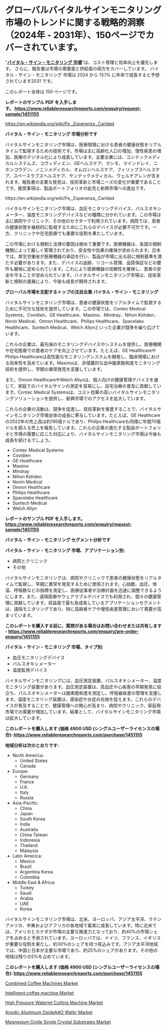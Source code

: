<p><h1>グローバルバイタルサインモニタリング市場のトレンドに関する戦略的洞察（2024年 - 2031年）、150ページでカバーされています。</h1></p><p>&ldquo;<strong><a href="https://www.reliableresearchreports.com/vital-signs-monitoring-r1451155?utm_campaign=110&utm_medium=9&utm_source=Github&utm_content=ia&utm_term=27102024&utm_id=vital-signs-monitoring">バイタル・サイン・モニタリング 市場</a></strong>&rdquo;は、コスト管理と効率向上を優先します。 さらに、報告書は市場の需要面と供給面の両方をカバーしています。 バイタル・サイン・モニタリング 市場は 2024 から 13.1% に年率で成長すると予想されています2031 です。</p>
<p>このレポート全体は 150 ページです。</p>
<p><strong>レポートのサンプル PDF を入手します。&nbsp;<a href="https://www.reliableresearchreports.com/enquiry/request-sample/1451155?utm_campaign=110&utm_medium=9&utm_source=Github&utm_content=ia&utm_term=27102024&utm_id=vital-signs-monitoring">https://www.reliableresearchreports.com/enquiry/request-sample/1451155</a></strong></p>
<p><a href="https://en.wikipedia.org/wiki/Fe,_Esperanza,_Caridad?utm_campaign=110&utm_medium=9&utm_source=Github&utm_content=ia&utm_term=27102024&utm_id=vital-signs-monitoring">https://en.wikipedia.org/wiki/Fe,_Esperanza,_Caridad</a></p>
<p><strong>バイタル・サイン・モニタリング 市場分析です</strong></p>
<p><p>バイタルサインモニタリング市場は、医療現場における患者の健康状態をリアルタイムで監視するための技術です。市場は主に高齢化人口の増加、慢性疾患の増加、医療のデジタル化により成長しています。主要企業には、コンテックメディカルシステムズ、コヴィディエン、GEヘルスケア、マシモ、マインドレイ、ニホンコウデン、ノニンメディカル、オムロンヘルスケア、フィリップスヘルスケア、スペースラブズヘルスケア、サンテックメディカル、ウェルチアレンが含まれます。報告書の主要な発見は、技術革新と市場ニーズの変化が重要であることです。推奨事項は、製品ポートフォリオの拡充と新興市場への進出です。</p></p>
<p>https://en.wikipedia.org/wiki/Fe,_Esperanza,_Caridad</p>
<p><p>バイタルサインモニタリング市場は、血圧モニタリングデバイス、パルスオキシメーター、温度モニタリングデバイスなどの種類に分かれています。この市場は主に病院やクリニック、その他のセクターで利用されています。病院では、患者の健康状態を継続的に監視するためにこれらのデバイスが必要不可欠です。一方、クリニックや在宅医療でも重要な役割を果たしています。</p><p>この市場における規制と法律の要因は極めて重要です。医療機器は、各国の規制機関によって厳しく管理されており、安全性や効果の確保が求められます。日本では、厚生労働省が医療機器の承認を行い、製品が市場に出る前に規制基準を満たす必要があります。また、デバイスの追跡、リコール管理、品質保証などの要件も厳格に定められています。これにより医療機器の信頼性を確保し、患者の安全を守ることが求められています。バイタルサインモニタリング市場は、技術革新と規制の進展により、今後も成長が期待されます。</p></p>
<p><strong>グローバル市場を支配するトップの注目企業 バイタル・サイン・モニタリング</strong></p>
<p><p>バイタルサインモニタリング市場は、患者の健康状態をリアルタイムで監視するために不可欠な技術を提供しています。この市場では、Contec Medical Systems、Covidien、GE Healthcare、Masimo、Mindray、Nihon Kohden、Nonin Medical、Omron Healthcare、Philips Healthcare、Spacelabs Healthcare、Suntech Medical、Welch Allynといった企業が競争を繰り広げています。</p><p>これらの企業は、最先端のモニタリングデバイスやシステムを提供し、医療機関や在宅医療での患者のケアを向上させています。たとえば、GE HealthcareやPhilips Healthcareは高性能なモニタリングシステムを開発し、臨床現場における効率性を高めています。Masimoは、非侵襲的な血中酸素飽和度モニタリング技術を提供し、早期の異常発見を支援しています。</p><p>また、Omron HealthcareやWelch Allynは、個人向けの健康管理デバイスを通じて、家庭でのバイタルサインの測定を容易にし、自宅治療の普及に貢献しています。Contec Medical Systemsは、コスト効果の高いバイタルサインモニタリングソリューションを提供し、新興市場でのアクセスを拡大しています。</p><p>これらの企業の活動は、競争を促進し、技術革新を推進することで、バイタルサインモニタリング市場全体の成長に寄与しています。たとえば、GE Healthcareの2022年の売上高は約195億ドルであり、Philips Healthcareも同様に年間70億ドルを超える売上を報告しています。これらの企業の進化する製品ポートフォリオと市場の需要に応じた対応により、バイタルサインモニタリング市場は今後も成長を続けるでしょう。</p></p>
<p><ul><li>Contec Medical Systems</li><li>Covidien</li><li>GE Healthcare</li><li>Masimo</li><li>Mindray</li><li>Nihon Kohden</li><li>Nonin Medical</li><li>Omron Healthcare</li><li>Philips Healthcare</li><li>Spacelabs Healthcare</li><li>Suntech Medical</li><li>Welch Allyn</li></ul></p>
<p><strong>レポートのサンプル PDF を入手します。 <a href="https://www.reliableresearchreports.com/enquiry/request-sample/1451155?utm_campaign=110&utm_medium=9&utm_source=Github&utm_content=ia&utm_term=27102024&utm_id=vital-signs-monitoring">https://www.reliableresearchreports.com/enquiry/request-sample/1451155</a></strong></p>
<p><strong>バイタル・サイン・モニタリング セグメント分析です</strong></p>
<p><strong>バイタル・サイン・モニタリング 市場、アプリケーション別:</strong></p>
<p><ul><li>病院とクリニック</li><li>その他</li></ul></p>
<p><p>バイタルサインモニタリングは、病院やクリニックで患者の健康状態をリアルタイムで監視し、早期に異常を発見するために使用されます。心拍数、血圧、体温、呼吸数などの指標を測定し、医療従事者が治療計画を迅速に調整できるようにします。また、遠隔医療やウェアラブルデバイスでも利用され、個々の健康管理に貢献しています。収益面で最も急成長しているアプリケーションセグメントは、遠隔モニタリングであり、特に高齢者ケアや慢性疾患管理において需要が高まっています。</p></p>
<p><strong>このレポートを購入する前に、質問がある場合はお問い合わせまたは共有します - <a href="https://www.reliableresearchreports.com/enquiry/pre-order-enquiry/1451155?utm_campaign=110&utm_medium=9&utm_source=Github&utm_content=ia&utm_term=27102024&utm_id=vital-signs-monitoring">https://www.reliableresearchreports.com/enquiry/pre-order-enquiry/1451155</a></strong></p>
<p><strong>バイタル・サイン・モニタリング 市場、タイプ別:</strong></p>
<p><ul><li>血圧モニタリングデバイス</li><li>パルスオキシメーター</li><li>温度監視デバイス</li></ul></p>
<p><p>バイタルサインモニタリングには、血圧測定装置、パルスオキシメーター、温度モニタリング装置があります。血圧測定装置は、高血圧や心疾患の早期発見に役立ち、パルスオキシメーターは酸素飽和度を測定し、呼吸器疾患の管理を支援します。温度モニタリング装置は、感染症や炎症の兆候を捉えます。これらのデバイスが普及することで、健康管理への関心が高まり、病院やクリニック、家庭用市場での需要が増加しています。結果として、バイタルサインモニタリング市場は拡大しています。</p></p>
<p><strong>このレポートを購入します (価格 4900 USD (シングルユーザーライセンスの場合): <a href="https://www.reliableresearchreports.com/purchase/1451155?utm_campaign=110&utm_medium=9&utm_source=Github&utm_content=ia&utm_term=27102024&utm_id=vital-signs-monitoring">https://www.reliableresearchreports.com/purchase/1451155</a></strong></p>
<p><strong>地域分析は次のとおりです:</strong></p>
<p><ul>
    <li>
        North America:
        <ul>
            <li>United States</li>
            <li>Canada</li>
        </ul>
    </li>
    <li>
        Europe:
        <ul>
            <li>Germany</li>
            <li>France</li>
            <li>U.K.</li>
            <li>Italy</li>
            <li>Russia</li>
        </ul>
    </li>
    <li>
        Asia-Pacific:
        <ul>
            <li>China</li>
            <li>Japan</li>
            <li>South Korea</li>
            <li>India</li>
            <li>Australia</li>
            <li>China Taiwan</li>
            <li>Indonesia</li>
            <li>Thailand</li>
            <li>Malaysia</li>
        </ul>
    </li>
    <li>
        Latin America:
        <ul>
            <li>Mexico</li>
            <li>Brazil</li>
            <li>Argentina Korea</li>
            <li>Colombia</li>
        </ul>
    </li>
    <li>
        Middle East & Africa:
        <ul>
            <li>Turkey</li>
            <li>Saudi</li>
            <li>Arabia</li>
            <li>UAE</li>
            <li>Korea</li>
        </ul>
    </li>
    </ul></p>
<p><p>バイタルサインモニタリング市場は、北米、ヨーロッパ、アジア太平洋、ラテンアメリカ、中東およびアフリカの各地域で着実に成長しています。特に北米では、アメリカとカナダが市場の主要な推進力となっており、約40%の市場シェアを占めると予測されています。ヨーロッパでは、ドイツ、フランス、イギリスが重要な役割を果たし、約30%のシェアを持つ見込みです。アジア太平洋地域では、中国と日本が主要な市場であり、約25%のシェアがあります。その他の地域は残りの5%を占めています。</p></p>
<p><strong>このレポートを購入します (価格 4900 USD (シングルユーザーライセンスの場合): <a href="https://www.reliableresearchreports.com/purchase/1451155?utm_campaign=110&utm_medium=9&utm_source=Github&utm_content=ia&utm_term=27102024&utm_id=vital-signs-monitoring">https://www.reliableresearchreports.com/purchase/1451155</a></strong></p>
<p><p><a href="https://www.linkedin.com/pulse/surfing-combined-coffee-machines-wave-riding-market-currents-k2f4f?utm_campaign=110&utm_medium=9&utm_source=Github&utm_content=ia&utm_term=27102024&utm_id=vital-signs-monitoring">Combined Coffee Machines Market</a></p><p><a href="https://www.linkedin.com/pulse/intelligent-coffee-machine-market-growth-segmentation-regional-l4adf?utm_campaign=110&utm_medium=9&utm_source=Github&utm_content=ia&utm_term=27102024&utm_id=vital-signs-monitoring">Intelligent coffee machine Market</a></p><p><a href="https://issuu.com/reportprime-2/docs/high-pressure-waterjet-cutting-mach_b38630622c8ced?utm_campaign=110&utm_medium=9&utm_source=Github&utm_content=ia&utm_term=27102024&utm_id=vital-signs-monitoring">High Pressure Waterjet Cutting Machine Market</a></p><p><a href="https://github.com/kathiestrine5ty/Market-Research-Report-List-1/blob/main/anodic-aluminum-oxideaao-wafer-market.md?utm_campaign=110&utm_medium=9&utm_source=Github&utm_content=ia&utm_term=27102024&utm_id=vital-signs-monitoring">Anodic Aluminum OxideAAO Wafer Market</a></p><p><a href="https://github.com/alesiasc0na/Market-Research-Report-List-1/blob/main/magnesium-oxide-single-crystal-substrates-market.md?utm_campaign=110&utm_medium=9&utm_source=Github&utm_content=ia&utm_term=27102024&utm_id=vital-signs-monitoring">Magnesium Oxide Single Crystal Substrates Market</a></p></p>